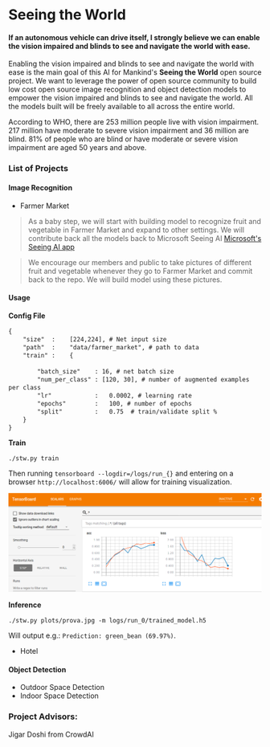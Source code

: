 # Seeing the World


#### If an autonomous vehicle can drive itself, I strongly believe we can enable the vision impaired and blinds to see and navigate the world with ease.


Enabling the vision impaired and blinds to see and navigate the world with ease is the main goal of this AI for Mankind's **Seeing the World** open source project. We want to leverage the power of open source community to build low cost open source image recognition and object detection models to empower the vision impaired and blinds to see and navigate the world. All the models built will be freely available to all across the entire world. 

According to WHO, there are 253 million people live with vision impairment. 217 million have moderate to severe vision impairment and 36 million are blind. 81% of people who are blind or have moderate or severe vision impairment are aged 50 years and above.

### List of Projects

#### Image Recognition
- Farmer Market

>As a baby step, we will start with building model to recognize fruit and vegetable in Farmer Market and expand to other settings. We will contribute back all the models back to Microsoft Seeing AI [Microsoft's Seeing AI app](https://www.microsoft.com/en-us/seeing-ai)

>We encourage our members and public to take pictures of different fruit and vegetable whenever they go to Farmer Market and commit back to the repo. We will build model using these pictures.


#### Usage

**Config File**
```
{
    "size"  :    [224,224], # Net input size
    "path"  :    "data/farmer_market", # path to data
    "train" :    {

        "batch_size"    : 16, # net batch size
        "num_per_class" : [120, 30], # number of augmented examples per class
        "lr"            :   0.0002, # learning rate
        "epochs"        :   100, # number of epochs
        "split"         :   0.75  # train/validate split %
    }
}
```

**Train**
```
./stw.py train
```
Then running `tensorboard --logdir=/logs/run_{}` and entering on a browser `http://localhost:6006/` will allow for training visualization.

<p align="center">
<img src="plots/tb.png" width="600"/>
</p>


**Inference**

```
./stw.py plots/prova.jpg -m logs/run_0/trained_model.h5
```
Will output e.g.: `Prediction: green_bean (69.97%)`.


- Hotel


#### Object Detection
- Outdoor Space Detection
- Indoor Space Detection



### Project Advisors:
Jigar Doshi from CrowdAI



